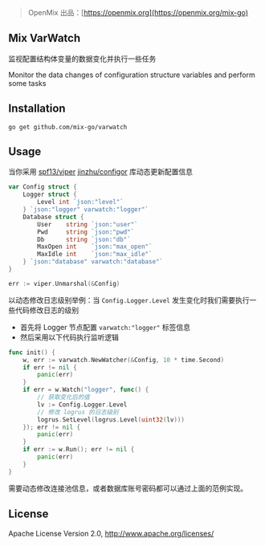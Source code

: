 > OpenMix 出品：[https://openmix.org](https://openmix.org/mix-go)

## Mix VarWatch

监视配置结构体变量的数据变化并执行一些任务

Monitor the data changes of configuration structure variables and perform some tasks

## Installation

```
go get github.com/mix-go/varwatch
```
## Usage

当你采用 [spf13/viper](https://github.com/spf13/viper) [jinzhu/configor](https://github.com/jinzhu/configor) 库动态更新配置信息

~~~go
var Config struct {
	Logger struct {
		Level int `json:"level"`
	} `json:"logger" varwatch:"logger"`
	Database struct {
		User    string `json:"user"`
		Pwd     string `json:"pwd"`
		Db      string `json:"db"`
		MaxOpen int    `json:"max_open"`
		MaxIdle int    `json:"max_idle"`
	} `json:"database" varwatch:"database"`
}

err := viper.Unmarshal(&Config)
~~~

以动态修改日志级别举例：当 `Config.Logger.Level` 发生变化时我们需要执行一些代码修改日志的级别

 - 首先将 Logger 节点配置 `varwatch:"logger"` 标签信息
 - 然后采用以下代码执行监听逻辑

```go
func init() {
    w, err := varwatch.NewWatcher(&Config, 10 * time.Second)
    if err != nil {
        panic(err)
    }
    if err = w.Watch("logger", func() {
        // 获取变化后的值
        lv := Config.Logger.Level
        // 修改 logrus 的日志级别
        logrus.SetLevel(logrus.Level(uint32(lv)))
    }); err != nil {
        panic(err)
    }
    if err := w.Run(); err != nil {
        panic(err)
    }
}
```

需要动态修改连接池信息，或者数据库账号密码都可以通过上面的范例实现。

## License

Apache License Version 2.0, http://www.apache.org/licenses/
